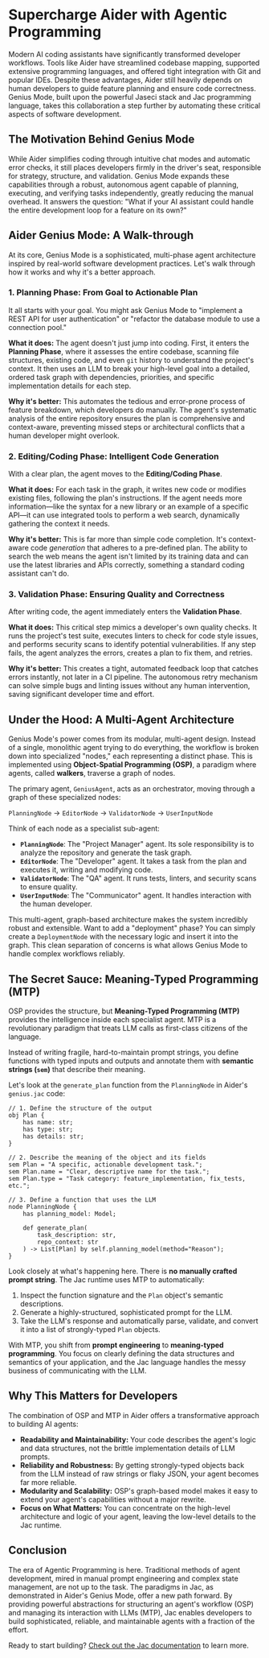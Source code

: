 # Supercharge Aider with Agentic Programming

Modern AI coding assistants have significantly transformed developer workflows. Tools like Aider have streamlined codebase mapping, supported extensive programming languages, and offered tight integration with Git and popular IDEs. Despite these advantages, Aider still heavily depends on human developers to guide feature planning and ensure code correctness. Genius Mode, built upon the powerful Jaseci stack and Jac programming language, takes this collaboration a step further by automating these critical aspects of software development.

## The Motivation Behind Genius Mode

While Aider simplifies coding through intuitive chat modes and automatic error checks, it still places developers firmly in the driver's seat, responsible for strategy, structure, and validation. Genius Mode expands these capabilities through a robust, autonomous agent capable of planning, executing, and verifying tasks independently, greatly reducing the manual overhead. It answers the question: "What if your AI assistant could handle the entire development loop for a feature on its own?"

## Aider Genius Mode: A Walk-through

At its core, Genius Mode is a sophisticated, multi-phase agent architecture inspired by real-world software development practices. Let's walk through how it works and why it's a better approach.

### 1. Planning Phase: From Goal to Actionable Plan

It all starts with your goal. You might ask Genius Mode to "implement a REST API for user authentication" or "refactor the database module to use a connection pool."

**What it does:** The agent doesn't just jump into coding. First, it enters the **Planning Phase**, where it assesses the entire codebase, scanning file structures, existing code, and even `git` history to understand the project's context. It then uses an LLM to break your high-level goal into a detailed, ordered task graph with dependencies, priorities, and specific implementation details for each step.

**Why it's better:** This automates the tedious and error-prone process of feature breakdown, which developers do manually. The agent's systematic analysis of the entire repository ensures the plan is comprehensive and context-aware, preventing missed steps or architectural conflicts that a human developer might overlook.

### 2. Editing/Coding Phase: Intelligent Code Generation

With a clear plan, the agent moves to the **Editing/Coding Phase**.

**What it does:** For each task in the graph, it writes new code or modifies existing files, following the plan's instructions. If the agent needs more information—like the syntax for a new library or an example of a specific API—it can use integrated tools to perform a web search, dynamically gathering the context it needs.

**Why it's better:** This is far more than simple code completion. It's context-aware code *generation* that adheres to a pre-defined plan. The ability to search the web means the agent isn't limited by its training data and can use the latest libraries and APIs correctly, something a standard coding assistant can't do.

### 3. Validation Phase: Ensuring Quality and Correctness

After writing code, the agent immediately enters the **Validation Phase**.

**What it does:** This critical step mimics a developer's own quality checks. It runs the project's test suite, executes linters to check for code style issues, and performs security scans to identify potential vulnerabilities. If any step fails, the agent analyzes the errors, creates a plan to fix them, and retries.

**Why it's better:** This creates a tight, automated feedback loop that catches errors instantly, not later in a CI pipeline. The autonomous retry mechanism can solve simple bugs and linting issues without any human intervention, saving significant developer time and effort.

## Under the Hood: A Multi-Agent Architecture

Genius Mode's power comes from its modular, multi-agent design. Instead of a single, monolithic agent trying to do everything, the workflow is broken down into specialized "nodes," each representing a distinct phase. This is implemented using **Object-Spatial Programming (OSP)**, a paradigm where agents, called **walkers**, traverse a graph of nodes.

The primary agent, `GeniusAgent`, acts as an orchestrator, moving through a graph of these specialized nodes:

`PlanningNode` -> `EditorNode` -> `ValidatorNode` -> `UserInputNode`

Think of each node as a specialist sub-agent:
*   **`PlanningNode`**: The "Project Manager" agent. Its sole responsibility is to analyze the repository and generate the task graph.
*   **`EditorNode`**: The "Developer" agent. It takes a task from the plan and executes it, writing and modifying code.
*   **`ValidatorNode`**: The "QA" agent. It runs tests, linters, and security scans to ensure quality.
*   **`UserInputNode`**: The "Communicator" agent. It handles interaction with the human developer.

This multi-agent, graph-based architecture makes the system incredibly robust and extensible. Want to add a "deployment" phase? You can simply create a `DeploymentNode` with the necessary logic and insert it into the graph. This clean separation of concerns is what allows Genius Mode to handle complex workflows reliably.

## The Secret Sauce: Meaning-Typed Programming (MTP)

OSP provides the structure, but **Meaning-Typed Programming (MTP)** provides the intelligence inside each specialist agent. MTP is a revolutionary paradigm that treats LLM calls as first-class citizens of the language.

Instead of writing fragile, hard-to-maintain prompt strings, you define functions with typed inputs and outputs and annotate them with **semantic strings (`sem`)** that describe their meaning.

Let's look at the `generate_plan` function from the `PlanningNode` in Aider's `genius.jac` code:

```jac
// 1. Define the structure of the output
obj Plan {
    has name: str;
    has type: str;
    has details: str;
}

// 2. Describe the meaning of the object and its fields
sem Plan = "A specific, actionable development task.";
sem Plan.name = "Clear, descriptive name for the task.";
sem Plan.type = "Task category: feature_implementation, fix_tests, etc.";

// 3. Define a function that uses the LLM
node PlanningNode {
    has planning_model: Model;

    def generate_plan(
        task_description: str,
        repo_context: str
    ) -> List[Plan] by self.planning_model(method="Reason");
}
```

Look closely at what's happening here. There is **no manually crafted prompt string**. The Jac runtime uses MTP to automatically:
1.  Inspect the function signature and the `Plan` object's semantic descriptions.
2.  Generate a highly-structured, sophisticated prompt for the LLM.
3.  Take the LLM's response and automatically parse, validate, and convert it into a list of strongly-typed `Plan` objects.

With MTP, you shift from **prompt engineering** to **meaning-typed programming**. You focus on clearly defining the data structures and semantics of your application, and the Jac language handles the messy business of communicating with the LLM.

## Why This Matters for Developers

The combination of OSP and MTP in Aider offers a transformative approach to building AI agents:

*   **Readability and Maintainability:** Your code describes the agent's logic and data structures, not the brittle implementation details of LLM prompts.
*   **Reliability and Robustness:** By getting strongly-typed objects back from the LLM instead of raw strings or flaky JSON, your agent becomes far more reliable.
*   **Modularity and Scalability:** OSP's graph-based model makes it easy to extend your agent's capabilities without a major rewrite.
*   **Focus on What Matters:** You can concentrate on the high-level architecture and logic of your agent, leaving the low-level details to the Jac runtime.

## Conclusion

The era of Agentic Programming is here. Traditional methods of agent development, mired in manual prompt engineering and complex state management, are not up to the task. The paradigms in Jac, as demonstrated in Aider's Genius Mode, offer a new path forward. By providing powerful abstractions for structuring an agent's workflow (OSP) and managing its interaction with LLMs (MTP), Jac enables developers to build sophisticated, reliable, and maintainable agents with a fraction of the effort.

Ready to start building? [Check out the Jac documentation](https://www.jaseci.org/blog/what-is-mtp-the-jac-programming-language-and-jaseci-stack/) to learn more.

